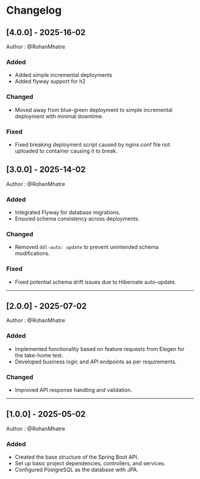 # Changelog

## [4.0.0] - 2025-16-02
Author : @RohanMhatre
### Added
- Added simple incremental deployments
- Added flyway support for h2

### Changed
- Moved away from blue-green deployment to simple incremental deployment with minimal downtime.

### Fixed
- Fixed breaking deployment script caused by nginx.conf file not uploaded to container causing it to break.


## [3.0.0] - 2025-14-02 
Author : @RohanMhatre
### Added
- Integrated Flyway for database migrations.
- Ensured schema consistency across deployments.

### Changed
- Removed `ddl-auto: update` to prevent unintended schema modifications.

### Fixed
- Fixed potential schema drift issues due to Hibernate auto-update.

---

## [2.0.0] -  2025-07-02
Author : @RohanMhatre
### Added
- Implemented functionality based on feature requests from Elegen for the take-home test.
- Developed business logic and API endpoints as per requirements.

### Changed
- Improved API response handling and validation.

---

## [1.0.0] -  2025-05-02
Author : @RohanMhatre
### Added
- Created the base structure of the Spring Boot API.
- Set up basic project dependencies, controllers, and services.
- Configured PostgreSQL as the database with JPA.